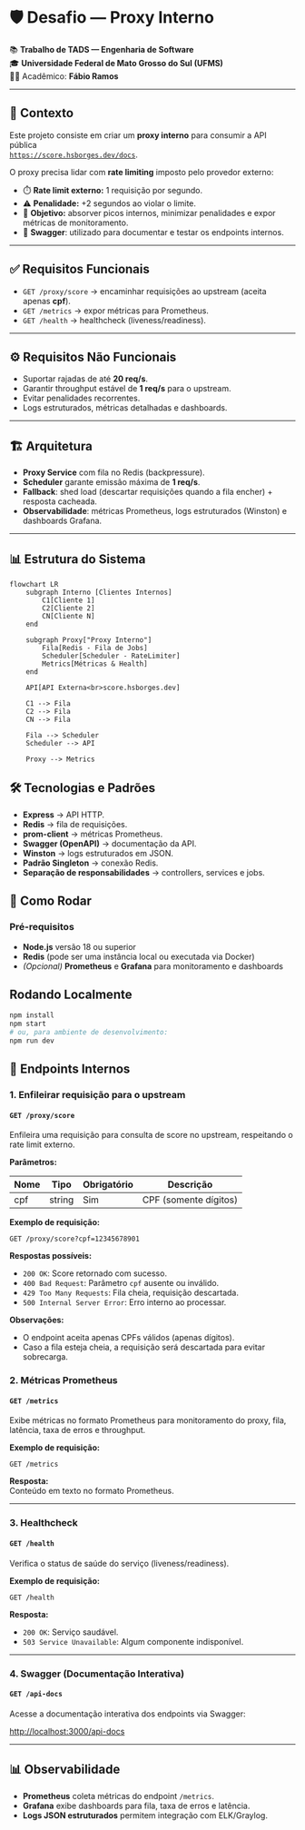 # 🛡️ Desafio — Proxy Interno

📚 **Trabalho de TADS — Engenharia de Software**  
🎓 **Universidade Federal de Mato Grosso do Sul (UFMS)**  
👨‍🎓 Acadêmico: **Fábio Ramos**

---

## 📌 Contexto

Este projeto consiste em criar um **proxy interno** para consumir a API pública  
[`https://score.hsborges.dev/docs`](https://score.hsborges.dev/docs).

O proxy precisa lidar com **rate limiting** imposto pelo provedor externo:

- ⏱️ **Rate limit externo:** 1 requisição por segundo.
- ⚠️ **Penalidade:** +2 segundos ao violar o limite.
- 🎯 **Objetivo:** absorver picos internos, minimizar penalidades e expor métricas de monitoramento.
- 📑 **Swagger**: utilizado para documentar e testar os endpoints internos.

---

## ✅ Requisitos Funcionais

- `GET /proxy/score` → encaminhar requisições ao upstream (aceita apenas **cpf**).
- `GET /metrics` → expor métricas para Prometheus.
- `GET /health` → healthcheck (liveness/readiness).

---

## ⚙️ Requisitos Não Funcionais

- Suportar rajadas de até **20 req/s**.
- Garantir throughput estável de **1 req/s** para o upstream.
- Evitar penalidades recorrentes.
- Logs estruturados, métricas detalhadas e dashboards.

---

## 🏗️ Arquitetura

- **Proxy Service** com fila no Redis (backpressure).
- **Scheduler** garante emissão máxima de **1 req/s**.
- **Fallback**: shed load (descartar requisições quando a fila encher) + resposta cacheada.
- **Observabilidade**: métricas Prometheus, logs estruturados (Winston) e dashboards Grafana.

---

## 📊 Estrutura do Sistema

```mermaid
flowchart LR
    subgraph Interno [Clientes Internos]
        C1[Cliente 1]
        C2[Cliente 2]
        CN[Cliente N]
    end

    subgraph Proxy["Proxy Interno"]
        Fila[Redis - Fila de Jobs]
        Scheduler[Scheduler - RateLimiter]
        Metrics[Métricas & Health]
    end

    API[API Externa<br>score.hsborges.dev]

    C1 --> Fila
    C2 --> Fila
    CN --> Fila

    Fila --> Scheduler
    Scheduler --> API

    Proxy --> Metrics
```

## 🛠️ Tecnologias e Padrões

- **Express** → API HTTP.
- **Redis** → fila de requisições.
- **prom-client** → métricas Prometheus.
- **Swagger (OpenAPI)** → documentação da API.
- **Winston** → logs estruturados em JSON.
- **Padrão Singleton** → conexão Redis.
- **Separação de responsabilidades** → controllers, services e jobs.

## 🚀 Como Rodar

### Pré-requisitos

- **Node.js** versão 18 ou superior
- **Redis** (pode ser uma instância local ou executada via Docker)
- _(Opcional)_ **Prometheus** e **Grafana** para monitoramento e dashboards

## Rodando Localmente
```bash
npm install
npm start
# ou, para ambiente de desenvolvimento:
npm run dev
```

## 🔗 Endpoints Internos

### 1. Enfileirar requisição para o upstream

#### `GET /proxy/score`

Enfileira uma requisição para consulta de score no upstream, respeitando o rate limit externo.

**Parâmetros:**

| Nome | Tipo   | Obrigatório | Descrição                |
|------|--------|-------------|--------------------------|
| cpf  | string | Sim         | CPF (somente dígitos)    |

**Exemplo de requisição:**

```
GET /proxy/score?cpf=12345678901
```

**Respostas possíveis:**

- `200 OK`: Score retornado com sucesso.
- `400 Bad Request`: Parâmetro `cpf` ausente ou inválido.
- `429 Too Many Requests`: Fila cheia, requisição descartada.
- `500 Internal Server Error`: Erro interno ao processar.

**Observações:**  
- O endpoint aceita apenas CPFs válidos (apenas dígitos).
- Caso a fila esteja cheia, a requisição será descartada para evitar sobrecarga.


### 2. Métricas Prometheus

#### `GET /metrics`

Exibe métricas no formato Prometheus para monitoramento do proxy, fila, latência, taxa de erros e throughput.

**Exemplo de requisição:**
```
GET /metrics
```

**Resposta:**  
Conteúdo em texto no formato Prometheus.

---

### 3. Healthcheck

#### `GET /health`

Verifica o status de saúde do serviço (liveness/readiness).

**Exemplo de requisição:**
```
GET /health
```

**Resposta:**  
- `200 OK`: Serviço saudável.
- `503 Service Unavailable`: Algum componente indisponível.

---

### 4. Swagger (Documentação Interativa)

#### `GET /api-docs`

Acesse a documentação interativa dos endpoints via Swagger:

[http://localhost:3000/api-docs](http://localhost:3000/api-docs)

---

## 📊 Observabilidade

- **Prometheus** coleta métricas do endpoint `/metrics`.
- **Grafana** exibe dashboards para fila, taxa de erros e latência.
- **Logs JSON estruturados** permitem integração com ELK/Graylog.